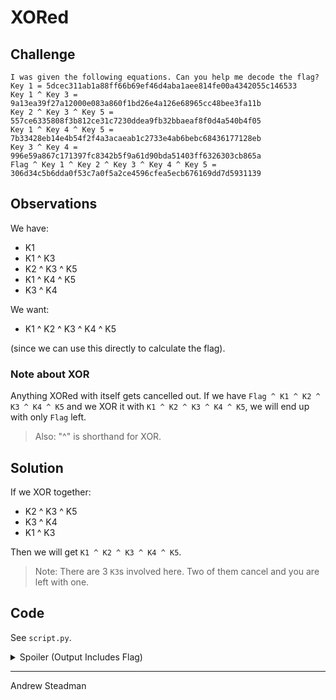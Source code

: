# XORed

## Challenge

```
I was given the following equations. Can you help me decode the flag?
Key 1 = 5dcec311ab1a88ff66b69ef46d4aba1aee814fe00a4342055c146533
Key 1 ^ Key 3 = 9a13ea39f27a12000e083a860f1bd26e4a126e68965cc48bee3fa11b
Key 2 ^ Key 3 ^ Key 5 = 557ce6335808f3b812ce31c7230ddea9fb32bbaeaf8f0d4a540b4f05
Key 1 ^ Key 4 ^ Key 5 = 7b33428eb14e4b54f2f4a3acaeab1c2733e4ab6bebc68436177128eb
Key 3 ^ Key 4 = 996e59a867c171397fc8342b5f9a61d90bda51403ff6326303cb865a
Flag ^ Key 1 ^ Key 2 ^ Key 3 ^ Key 4 ^ Key 5 = 306d34c5b6dda0f53c7a0f5a2ce4596cfea5ecb676169dd7d5931139
```

## Observations

We have:

* K1
* K1 ^ K3
* K2 ^ K3 ^ K5
* K1 ^ K4 ^ K5
* K3 ^ K4

We want:

* K1 ^ K2 ^ K3 ^ K4 ^ K5
    
(since we can use this directly to calculate the flag).

### Note about XOR

Anything XORed with itself gets cancelled out. If we have `Flag ^ K1 ^ K2 ^ K3 ^ K4 ^ K5` and we XOR it with `K1 ^ K2 ^ K3 ^ K4 ^ K5`, we will end up with only `Flag` left.

> Also: "^" is shorthand for XOR.

## Solution

If we XOR together:
* K2 ^ K3 ^ K5
* K3 ^ K4
* K1 ^ K3

Then we will get `K1 ^ K2 ^ K3 ^ K4 ^ K5`. 
> Note: There are 3 `K3`s involved here. Two of them cancel and you are left with one.

## Code

See `script.py`.

<details><summary>Spoiler (Output Includes Flag)</summary>
<p>

```
$ python
Python 3.8.2 (tags/v3.8.2:7b3ab59, Feb 25 2020, 23:03:10) [MSC v.1916 64 bit (AMD64)] on win32
Type "help", "copyright", "credits" or "license" for more information.
>>> k235=bytes.fromhex("557ce6335808f3b812ce31c7230ddea9fb32bbaeaf8f0d4a540b4f05")
>>> k34 = bytes.fromhex("996e59a867c171397fc8342b5f9a61d90bda51403ff6326303cb865a")
>>> k13=bytes.fromhex("9a13ea39f27a12000e083a860f1bd26e4a126e68965cc48bee3fa11b")
>>> xoredFlag = bytes.fromhex("306d34c5b6dda0f53c7a0f5a2ce4596cfea5ecb676169dd7d5931139")
>>>
>>> def byte_xor(ba1, ba2):
...     return bytes([_a ^ _b for _a, _b in zip(ba1, ba2)])
...
>>> key=byte_xor(byte_xor(k235, k34),k13)
>>> byte_xor(xoredFlag,key)
b'flag{n0t_t00_h4rD_h0p3fully}'
```

</p>
</details>

---

Andrew Steadman